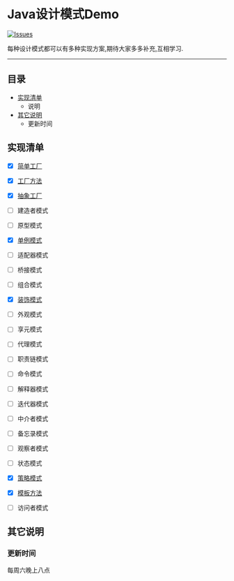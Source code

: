 Java设计模式Demo 
===========================
[![Issues](https://img.shields.io/github/issues/BXALearn/DesignPattern.svg)](https://github.com/BXALearn/DesignPattern/issues)

每种设计模式都可以有多种实现方案,期待大家多多补充,互相学习.
****
## 目录
* [实现清单](#实现清单)
    * 说明
* [其它说明](#其它说明)
    * 更新时间

实现清单
------

- [x] [简单工厂](src/main/java/factory/SimpleFactory.MD)
- [x] [工厂方法](src/main/java/factory/SimpleFactory.MD)
- [x] [抽象工厂](src/main/java/factory/SimpleFactory.MD)
- [ ] 建造者模式
- [ ] 原型模式
- [x] [单例模式](src/main/java/singleton/Singleton.MD)
- [ ] 适配器模式
- [ ] 桥接模式
- [ ] 组合模式
- [x] [装饰模式](src/main/java/decorator/Decorator.MD)
- [ ] 外观模式
- [ ] 享元模式
- [ ] 代理模式
- [ ] 职责链模式
- [ ] 命令模式
- [ ] 解释器模式
- [ ] 迭代器模式
- [ ] 中介者模式
- [ ] 备忘录模式
- [ ] 观察者模式
- [ ] 状态模式
- [x] [策略模式](src/main/java/strategy/Strategy.MD)
- [x] [模板方法](src/main/java/templatemethod/TemplateMethod.MD)
- [ ] 访问者模式


其它说明
------
### 更新时间
每周六晚上八点
